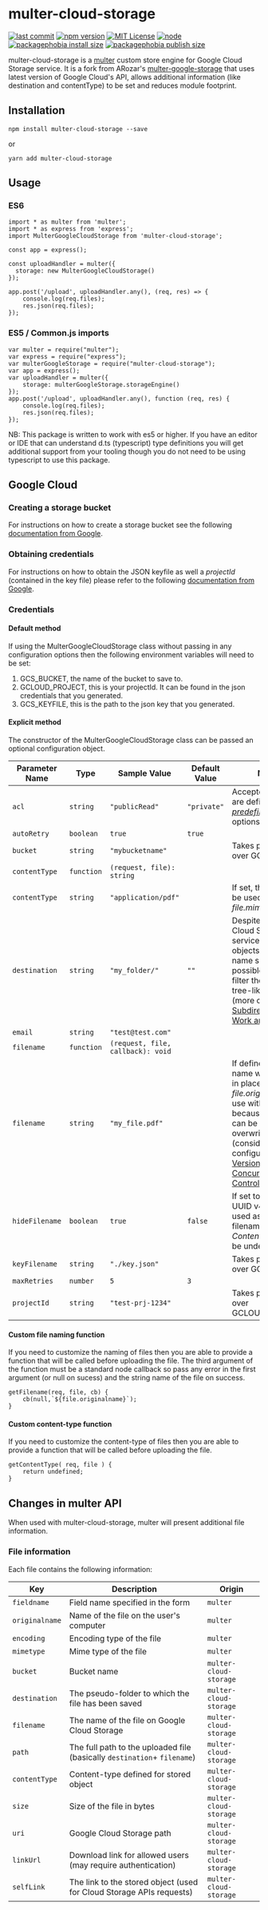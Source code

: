 # multer-cloud-storage
[![last commit](https://badgen.net/github/last-commit/alexandre-steinberg/multer-cloud-storage)](https://github.com/alexandre-steinberg/multer-cloud-storage)
[![npm version](https://badgen.net/npm/v/multer-cloud-storage)](https://www.npmjs.com/package/multer-cloud-storage)
[![MIT License](https://badgen.net/npm/license/multer-cloud-storage)](https://opensource.org/licenses/MIT)
[![node](https://badgen.net/npm/node/multer-cloud-storage)](https://nodejs.org/en/)
[![packagephobia install size](https://badgen.net/packagephobia/install/multer-cloud-storage)](https://packagephobia.now.sh/result?p=multer-cloud-storage)
[![packagephobia publish size](https://badgen.net/packagephobia/publish/multer-cloud-storage)](https://packagephobia.now.sh/result?p=multer-cloud-storage)

multer-cloud-storage is a [multer](https://github.com/expressjs/multer) custom store engine for Google Cloud Storage service. It is a fork from ARozar's [multer-google-storage](https://github.com/ARozar/multer-google-storage) that uses latest version of Google Cloud's API, allows additional information (like destination and contentType) to be set and reduces module footprint.

## Installation

    npm install multer-cloud-storage --save

or

    yarn add multer-cloud-storage


## Usage
### ES6

    import * as multer from 'multer';
    import * as express from 'express';
    import MulterGoogleCloudStorage from 'multer-cloud-storage';

    const app = express();

    const uploadHandler = multer({
      storage: new MulterGoogleCloudStorage()
    });

    app.post('/upload', uploadHandler.any(), (req, res) => {
        console.log(req.files);
        res.json(req.files);
    });

### ES5 / Common.js imports

    var multer = require("multer");
    var express = require("express");
    var multerGoogleStorage = require("multer-cloud-storage");
    var app = express();
    var uploadHandler = multer({
        storage: multerGoogleStorage.storageEngine()
    });
    app.post('/upload', uploadHandler.any(), function (req, res) {
        console.log(req.files);
        res.json(req.files);
    });

NB: This package is written to work with es5 or higher. If you have an editor or IDE that can understand d.ts (typescript) type definitions you will get additional support from your tooling though you do not need to be using typescript to use this package.

## Google Cloud
### Creating a storage bucket
For instructions on how to create a storage bucket see the following [documentation from Google](https://cloud.google.com/storage/docs/creating-buckets#storage-create-bucket-console).

### Obtaining credentials
For instructions on how to obtain the JSON keyfile as well a *projectId* (contained in the key file) please refer to the following [documentation from Google](https://cloud.google.com/docs/authentication/getting-started).

### Credentials
#### Default method
If using the MulterGoogleCloudStorage class without passing in any configuration options then the following environment variables will need to be set:
1. GCS_BUCKET, the name of the bucket to save to.
2. GCLOUD_PROJECT, this is your projectId.  It can be found in the json credentials that you generated.
3. GCS_KEYFILE, this is the path to the json key that you generated.

#### Explicit method
The constructor of the MulterGoogleCloudStorage class can be passed an optional configuration object.

Parameter Name | Type | Sample Value | Default Value | Notes
--- | --- | --- | --- | ---
`acl`|`string`|`"publicRead"`|`"private"`|Accepted values are defined in  [*predefinedAcl*](https://googleapis.dev/nodejs/storage/latest/global.html#CreateWriteStreamOptions) options
`autoRetry`|`boolean`|`true`| `true`| 
`bucket`|`string`|`"mybucketname"`| |Takes precedence over GCS_BUCKET
`contentType`|`function`|`(request, file): string`| | 
`contentType`|`string`|`"application/pdf"`| |If set, this value will be used in place of *file.mimetype*
`destination`|`string`|`"my_folder/"`|`""`|Despite Google Cloud Storage service stores objects in a flat name space, it is possible to list and filter them in a tree-like structure (more on [How Subdirectories Work article](https://cloud.google.com/storage/docs/gsutil/addlhelp/HowSubdirectoriesWork))
`email`|`string`|`"test@test.com"`| | 
`filename`| `function`|`(request, file, callback): void`| | 
`filename`| `string`|`"my_file.pdf"`| |If defined, this name will be used in place of *file.originalname* - use with caution, because the object can be easily overwritten (consider to configure [Object Versioning and Concurrency Control](https://cloud.google.com/storage/docs/gsutil/addlhelp/ObjectVersioningandConcurrencyControl))
`hideFilename`|`boolean`|`true`|`false`|If set to *true*, an UUID v4 will be used as object filename and *Content-Type* will be undefined
`keyFilename`|`string`|`"./key.json"`| |Takes precedence over GCS_KEYFILE
`maxRetries`|`number`|`5`|`3`| | 
`projectId`|`string`|`"test-prj-1234"`| |Takes precedence over GCLOUD_PROJECT

#### Custom file naming function
If you need to customize the naming of files then you are able to provide a function that will be called before uploading the file.  The third argument of the function must be a standard node callback so pass any error in the first argument (or null on sucess) and the string name of the file on success.

	getFilename(req, file, cb) {
    	cb(null,`${file.originalname}`);
	}

#### Custom content-type function
If you need to customize the content-type of files then you are able to provide a function that will be called before uploading the file. 

	getContentType( req, file ) {
		return undefined;
	}

## Changes in multer API

When used with multer-cloud-storage, multer will present additional file information.

### File information

Each file contains the following information:

Key | Description | Origin
--- | --- | ---
`fieldname` | Field name specified in the form | `multer`
`originalname` | Name of the file on the user's computer | `multer`
`encoding` | Encoding type of the file | `multer`
`mimetype` | Mime type of the file | `multer`
`bucket` | Bucket name | `multer-cloud-storage`
`destination` | The pseudo-folder to which the file has been saved | `multer-cloud-storage`
`filename` | The name of the file on Google Cloud Storage | `multer-cloud-storage`
`path` | The full path to the uploaded file (basically `destination`+ `filename`) | `multer-cloud-storage`
`contentType` | Content-type defined for stored object | `multer-cloud-storage`
`size` | Size of the file in bytes | `multer-cloud-storage`
`uri` | Google Cloud Storage path | `multer-cloud-storage`
`linkUrl` | Download link for allowed users (may require authentication) | `multer-cloud-storage`
`selfLink` | The link to the stored object (used for Cloud Storage APIs requests) | `multer-cloud-storage`
